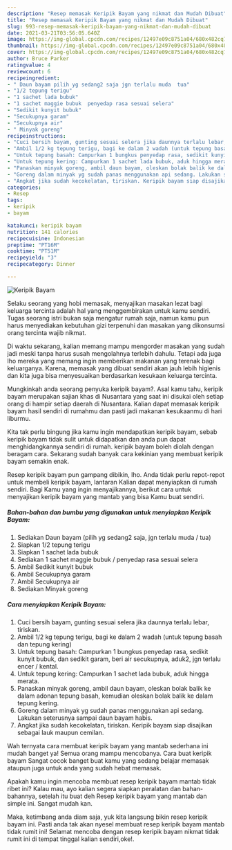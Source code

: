 ```yaml
---
description: "Resep memasak Keripik Bayam yang nikmat dan Mudah Dibuat"
title: "Resep memasak Keripik Bayam yang nikmat dan Mudah Dibuat"
slug: 993-resep-memasak-keripik-bayam-yang-nikmat-dan-mudah-dibuat
date: 2021-03-21T03:56:05.640Z
image: https://img-global.cpcdn.com/recipes/12497e09c8751a04/680x482cq70/keripik-bayam-foto-resep-utama.jpg
thumbnail: https://img-global.cpcdn.com/recipes/12497e09c8751a04/680x482cq70/keripik-bayam-foto-resep-utama.jpg
cover: https://img-global.cpcdn.com/recipes/12497e09c8751a04/680x482cq70/keripik-bayam-foto-resep-utama.jpg
author: Bruce Parker
ratingvalue: 4
reviewcount: 6
recipeingredient:
- " Daun bayam pilih yg sedang2 saja jgn terlalu muda  tua"
- "1/2 tepung terigu"
- "1 sachet lada bubuk"
- "1 sachet maggie bubuk  penyedap rasa sesuai selera"
- "Sedikit kunyit bubuk"
- "Secukupnya garam"
- "Secukupnya air"
- " Minyak goreng"
recipeinstructions:
- "Cuci bersih bayam, gunting sesuai selera jika daunnya terlalu lebar, tiriskan."
- "Ambil 1/2 kg tepung terigu, bagi ke dalam 2 wadah (untuk tepung basah dan tepung kering)"
- "Untuk tepung basah: Campurkan 1 bungkus penyedap rasa, sedikit kunyit bubuk, dan sedikit garam, beri air secukupnya, aduk2, jgn terlalu encer / kental."
- "Untuk tepung kering: Campurkan 1 sachet lada bubuk, aduk hingga merata."
- "Panaskan minyak goreng, ambil daun bayam, oleskan bolak balik ke dalam adonan tepung basah, kemudian oleskan bolak balik ke dalam tepung kering."
- "Goreng dalam minyak yg sudah panas menggunakan api sedang. Lakukan seterusnya sampai daun bayam habis."
- "Angkat jika sudah kecokelatan, tiriskan. Keripik bayam siap disajikan sebagai lauk maupun cemilan."
categories:
- Resep
tags:
- keripik
- bayam

katakunci: keripik bayam 
nutrition: 141 calories
recipecuisine: Indonesian
preptime: "PT16M"
cooktime: "PT51M"
recipeyield: "3"
recipecategory: Dinner

---
```



![Keripik Bayam](https://img-global.cpcdn.com/recipes/12497e09c8751a04/680x482cq70/keripik-bayam-foto-resep-utama.jpg)

Selaku seorang yang hobi memasak, menyajikan masakan lezat bagi keluarga tercinta adalah hal yang menggembirakan untuk kamu sendiri. Tugas seorang istri bukan saja mengatur rumah saja, namun kamu pun harus menyediakan kebutuhan gizi terpenuhi dan masakan yang dikonsumsi orang tercinta wajib nikmat.

Di waktu  sekarang, kalian memang mampu mengorder masakan yang sudah jadi meski tanpa harus susah mengolahnya terlebih dahulu. Tetapi ada juga lho mereka yang memang ingin memberikan makanan yang terenak bagi keluarganya. Karena, memasak yang dibuat sendiri akan jauh lebih higienis dan kita juga bisa menyesuaikan berdasarkan kesukaan keluarga tercinta. 



Mungkinkah anda seorang penyuka keripik bayam?. Asal kamu tahu, keripik bayam merupakan sajian khas di Nusantara yang saat ini disukai oleh setiap orang di hampir setiap daerah di Nusantara. Kalian dapat memasak keripik bayam hasil sendiri di rumahmu dan pasti jadi makanan kesukaanmu di hari liburmu.

Kita tak perlu bingung jika kamu ingin mendapatkan keripik bayam, sebab keripik bayam tidak sulit untuk didapatkan dan anda pun dapat menghidangkannya sendiri di rumah. keripik bayam boleh diolah dengan beragam cara. Sekarang sudah banyak cara kekinian yang membuat keripik bayam semakin enak.

Resep keripik bayam pun gampang dibikin, lho. Anda tidak perlu repot-repot untuk membeli keripik bayam, lantaran Kalian dapat menyiapkan di rumah sendiri. Bagi Kamu yang ingin menyajikannya, berikut cara untuk menyajikan keripik bayam yang mantab yang bisa Kamu buat sendiri.

<!--inarticleads1-->

##### Bahan-bahan dan bumbu yang digunakan untuk menyiapkan Keripik Bayam:

1. Sediakan  Daun bayam (pilih yg sedang2 saja, jgn terlalu muda / tua)
1. Siapkan 1/2 tepung terigu
1. Siapkan 1 sachet lada bubuk
1. Sediakan 1 sachet maggie bubuk / penyedap rasa sesuai selera
1. Ambil Sedikit kunyit bubuk
1. Ambil Secukupnya garam
1. Ambil Secukupnya air
1. Sediakan  Minyak goreng




<!--inarticleads2-->

##### Cara menyiapkan Keripik Bayam:

1. Cuci bersih bayam, gunting sesuai selera jika daunnya terlalu lebar, tiriskan.
1. Ambil 1/2 kg tepung terigu, bagi ke dalam 2 wadah (untuk tepung basah dan tepung kering)
1. Untuk tepung basah: Campurkan 1 bungkus penyedap rasa, sedikit kunyit bubuk, dan sedikit garam, beri air secukupnya, aduk2, jgn terlalu encer / kental.
1. Untuk tepung kering: Campurkan 1 sachet lada bubuk, aduk hingga merata.
1. Panaskan minyak goreng, ambil daun bayam, oleskan bolak balik ke dalam adonan tepung basah, kemudian oleskan bolak balik ke dalam tepung kering.
1. Goreng dalam minyak yg sudah panas menggunakan api sedang. Lakukan seterusnya sampai daun bayam habis.
1. Angkat jika sudah kecokelatan, tiriskan. Keripik bayam siap disajikan sebagai lauk maupun cemilan.




Wah ternyata cara membuat keripik bayam yang mantab sederhana ini mudah banget ya! Semua orang mampu mencobanya. Cara buat keripik bayam Sangat cocok banget buat kamu yang sedang belajar memasak ataupun juga untuk anda yang sudah hebat memasak.

Apakah kamu ingin mencoba membuat resep keripik bayam mantab tidak ribet ini? Kalau mau, ayo kalian segera siapkan peralatan dan bahan-bahannya, setelah itu buat deh Resep keripik bayam yang mantab dan simple ini. Sangat mudah kan. 

Maka, ketimbang anda diam saja, yuk kita langsung bikin resep keripik bayam ini. Pasti anda tak akan nyesel membuat resep keripik bayam mantab tidak rumit ini! Selamat mencoba dengan resep keripik bayam nikmat tidak rumit ini di tempat tinggal kalian sendiri,oke!.


